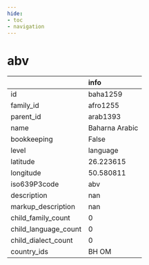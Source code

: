 ```yaml
---
hide:
- toc
- navigation
---
```

# abv
|                      | info           |
|:---------------------|:---------------|
| id                   | baha1259       |
| family_id            | afro1255       |
| parent_id            | arab1393       |
| name                 | Baharna Arabic |
| bookkeeping          | False          |
| level                | language       |
| latitude             | 26.223615      |
| longitude            | 50.580811      |
| iso639P3code         | abv            |
| description          | nan            |
| markup_description   | nan            |
| child_family_count   | 0              |
| child_language_count | 0              |
| child_dialect_count  | 0              |
| country_ids          | BH OM          |